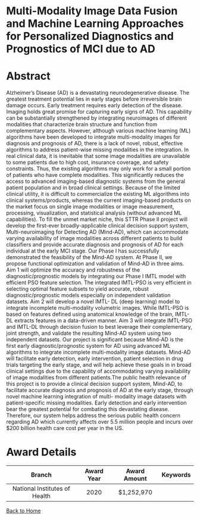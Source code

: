 
Multi-Modality Image Data Fusion and Machine Learning Approaches for Personalized Diagnostics and Prognostics of MCI due to AD
==============================================================================================================================

# Abstract


Alzheimer’s Disease (AD) is a devastating neurodegenerative disease. The greatest treatment potential lies
in early stages before irreversible brain damage occurs. Early treatment requires early detection of the disease.
Imaging holds great promise for capturing early signs of AD. This capability can be substantially strengthened
by integrating neuroimages of different modalities that characterize brain structure and function from
complementary aspects. However, although various machine learning (ML) algorithms have been developed
to integrate multi-modality images for diagnosis and prognosis of AD, there is a lack of novel, robust, effective
algorithms to address patient-wise missing modalities in the integration. In real clinical data, it is inevitable that
some image modalities are unavailable to some patients due to high cost, insurance coverage, and safety
constraints. Thus, the existing algorithms may only work for a small portion of patients who have complete
modalities. This significantly reduces the access to advanced imaging-based diagnostic systems from the
general patient population and in broad clinical settings. Because of the limited clinical utility, it is difficult to
commercialize the existing ML algorithms into clinical systems/products, whereas the current imaging-based
products on the market focus on single image modalities or image measurement, processing, visualization,
and statistical analysis (without advanced ML capabilities). To fill the unmet market niche, this STTR Phase II
project will develop the first-ever broadly-applicable clinical decision support system, Multi-neuroimaging for
Detecting AD (Mind-AD), which can accommodate varying availability of image modalities across different
patients to build classifiers and provide accurate diagnosis and prognosis of AD for each individual at the early
MCI stage. Our Phase I has successfully demonstrated the feasibility of the Mind-AD system. At Phase II, we
propose functional optimization and validation of Mind-AD in three aims. Aim 1 will optimize the accuracy and
robustness of the diagnostic/prognostic models by integrating our Phase I IMTL model with efficient PSO feature
selection. The integrated IMTL-PSO is very efficient in selecting optimal feature subsets to yield accurate, robust
diagnostic/prognostic models especially on independent validation datasets. Aim 2 will develop a novel IMTL-
DL (deep learning) model to integrate incomplete multi-modality volumetric images. While IMTL-PSO is based
on features defined using anatomical knowledge of the brain, IMTL-DL extracts features in a data-driven manner.
Aim 3 will integrate IMTL-PSO and IMTL-DL through decision fusion to best leverage their complementary, joint
strength, and validate the resulting Mind-AD system using two independent datasets. Our project is significant
because Mind-AD is the first early diagnostic/prognostic system for AD using advanced ML algorithms to
integrate incomplete multi-modality image datasets. Mind-AD will facilitate early detection, early intervention,
patient selection in drug trials targeting the early stage, and will help achieve these goals in in broad clinical
settings due to the capability of accommodating varying availability of image modalities from different patients.The public health relevance of this project is to provide a clinical decision support system, Mind-AD, to facilitate
accurate diagnosis and prognosis of AD at the early stage, through novel machine learning integration of multi-
modality image datasets with patient-specific missing modalities. Early detection and early intervention bear
the greatest potential for combating this devastating disease. Therefore, our system helps address the serious
public health concern regarding AD which currently affects over 5.5 million people and incurs over $200
billion health care cost per year in the US.  

# Award Details

|Branch|Award Year|Award Amount|Keywords|
| :---: | :---: | :---: | :---: |
|National Institutes of Health|2020|$1,252,970||
  
  


[Back to Home](https://github.com/chrischow/dod_sbir_awards/JH/#2347)